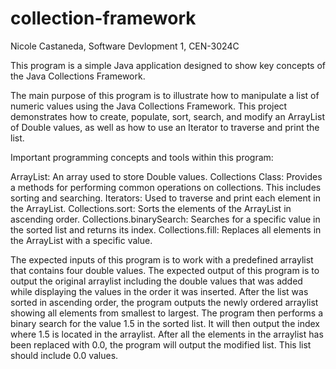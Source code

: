 # collection-framework
Nicole Castaneda, Software Devlopment 1, CEN-3024C

This program is a simple Java application designed to show key concepts of the Java Collections Framework.

The main purpose of this program is to illustrate how to manipulate a list of numeric values using the Java Collections Framework. This project demonstrates how to create, populate, sort, search, and modify an ArrayList of Double values, as well as how to use an Iterator to traverse and print the list.

Important programming concepts and tools within this program:

ArrayList: An array used to store Double values.
Collections Class: Provides a methods for performing common operations on collections. This includes sorting and searching.
Iterators: Used to traverse and print each element in the ArrayList.
Collections.sort: Sorts the elements of the ArrayList in ascending order.
Collections.binarySearch: Searches for a specific value in the sorted list and returns its index.
Collections.fill: Replaces all elements in the ArrayList with a specific value.

The expected inputs of this program is to work with a predefined arraylist that contains four double values.
The expected output of this program is to output the original arraylist including the double values that was added while displaying the values in the order it was inserted.
After the list was sorted in ascending order, the program outputs the newly ordered arraylist showing all elements from smallest to largest. 
The program then performs a binary search for the value 1.5 in the sorted list. It will then output the index where 1.5 is located in the arraylist. 
After all the elements in the arraylist has been replaced with 0.0, the program will output the modified list. This list should include 0.0 values.

